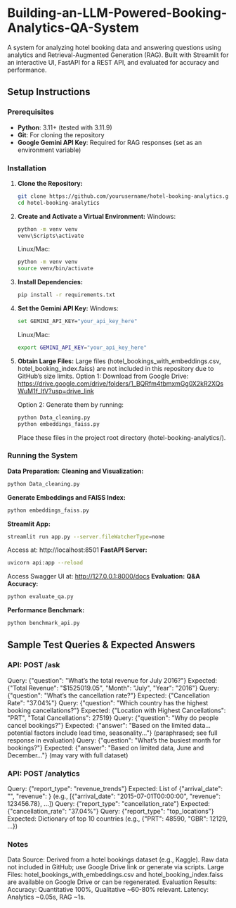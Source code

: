# Building-an-LLM-Powered-Booking-Analytics-QA-System
A system for analyzing hotel booking data and answering questions using analytics and Retrieval-Augmented Generation (RAG). Built with Streamlit for an interactive UI, FastAPI for a REST API, and evaluated for accuracy and performance.

## Setup Instructions

### Prerequisites
- **Python**: 3.11+ (tested with 3.11.9)
- **Git**: For cloning the repository
- **Google Gemini API Key**: Required for RAG responses (set as an environment variable)

### Installation
1. **Clone the Repository:**
   ```bash
   git clone https://github.com/yourusername/hotel-booking-analytics.git
   cd hotel-booking-analytics
   ```
2. **Create and Activate a Virtual Environment:**
   Windows:
   ```bash
   python -m venv venv
   venv\Scripts\activate
   ```
   Linux/Mac:
   ```bash
   python -m venv venv
   source venv/bin/activate
   ```
3. **Install Dependencies:**
   ```bash
   pip install -r requirements.txt
   ```
4. **Set the Gemini API Key:**
   Windows:
   ```bash
   set GEMINI_API_KEY="your_api_key_here"
   ```
   Linux/Mac:
   ```bash
   export GEMINI_API_KEY="your_api_key_here"
   ```
5. **Obtain Large Files:**
   Large files (hotel_bookings_with_embeddings.csv, hotel_booking_index.faiss) are not included in this repository due to GitHub’s size limits.
   Option 1: Download from Google Drive: https://drive.google.com/drive/folders/1_BQRfm4tbmxmGg0X2kR2XQsWuM1f_ltV?usp=drive_link

   Option 2: Generate them by running:
   ```bash
   python Data_cleaning.py
   python embeddings_faiss.py
   ```
   Place these files in the project root directory (hotel-booking-analytics/).

### Running the System
   
**Data Preparation:**
   **Cleaning and Visualization:**
   ```bash
   python Data_cleaning.py
   ```
   **Generate Embeddings and FAISS Index:**
   ```bash
   python embeddings_faiss.py
   ```
**Streamlit App:**
   ```bash
   streamlit run app.py --server.fileWatcherType=none
   ```
   Access at: http://localhost:8501
**FastAPI Server:**
   ```bash
   uvicorn api:app --reload
   ```
   Access Swagger UI at: http://127.0.0.1:8000/docs
**Evaluation:**
   **Q&A Accuracy:**
   ```bash
   python evaluate_qa.py
   ```
   **Performance Benchmark:**
   ```bash
   python benchmark_api.py
   ```
## Sample Test Queries & Expected Answers

### API: POST /ask
   Query: {"question": "What’s the total revenue for July 2016?"}
      Expected: {"Total Revenue": "$1525019.05", "Month": "July", "Year": "2016"}
   Query: {"question": "What’s the cancellation rate?"}
      Expected: {"Cancellation Rate": "37.04%"}
   Query: {"question": "Which country has the highest booking cancellations?"}
      Expected: {"Location with Highest Cancellations": "PRT", "Total Cancellations": 27519}
   Query: {"question": "Why do people cancel bookings?"}
      Expected: {"answer": "Based on the limited data... potential factors include lead time, seasonality..."} (paraphrased; see full response in evaluation)
   Query: {"question": "What’s the busiest month for bookings?"}
      Expected: {"answer": "Based on limited data, June and December..."} (may vary with full dataset)

### API: POST /analytics
   Query: {"report_type": "revenue_trends"}
      Expected: List of {"arrival_date": "<date>", "revenue": <value>} (e.g., [{"arrival_date": "2015-07-01T00:00:00", "revenue": 123456.78}, ...])
   Query: {"report_type": "cancellation_rate"}
      Expected: {"cancellation_rate": "37.04%"}
   Query: {"report_type": "top_locations"}
      Expected: Dictionary of top 10 countries (e.g., {"PRT": 48590, "GBR": 12129, ...})

### Notes
   Data Source: Derived from a hotel bookings dataset (e.g., Kaggle). Raw data not included in GitHub; use Google Drive link or generate via scripts.
   Large Files: hotel_bookings_with_embeddings.csv and hotel_booking_index.faiss are available on Google Drive or can be regenerated.
   Evaluation Results:
   Accuracy: Quantitative 100%, Qualitative ~60-80% relevant.
   Latency: Analytics ~0.05s, RAG ~1s.
